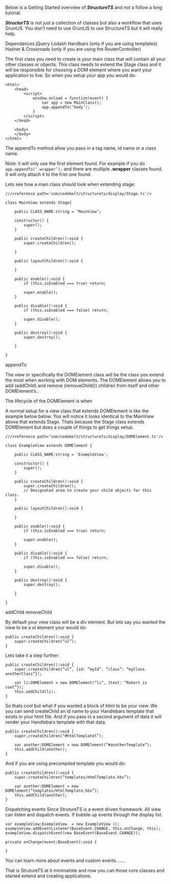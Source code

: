 Below is a Getting Started overview of ___StructureTS___ and not a follow a long tutorial.

___StructurTS___ is not just a collection of classes but also a workflow that uses GruntJS. You don’t need to use GruntJS to use StructureTS but it will really help.

Dependances
jQuery
Lodash
Handbars (only if you are using templates)
Hasher & Crossroads (only if you are using the RouterController)

The first class you need to create is your main class that will contain all your other classes or objects. This class needs to extend the Stage class and it will be responsible for choosing a DOM element where you want your application to live. So when you setup your app you would do:

```
<html>
	<head>
		<script>
			window.onload = function(event) {
				var app = new MainClass();
				app.appendTo(‘body’);
			}
		</script>
	</head>
	
	<body>
	</body>
</html>
```


The appendTo method allow you pass in a tag name, id name or a class name.

Note: it will only use the first element found. For example if you do ```app.appendTo(‘.wrapper’);``` and there are multiple __.wrapper__ classes found. It will only attach it to the frist one found.

Lets see how a main class should look when extending stage:

```
///<reference path='com/codebelt/structurets/display/Stage.ts'/>

class MainView extends Stage{

    public CLASS_NAME:string = ‘MainView‘;

    constructor() {
        super();
    }

    public createChildren():void {
        super.createChildren();

    }

    public layoutChildren():void {

    }

    public enable():void {
        if (this.isEnabled === true) return;

        super.enable();
    }

    public disable():void {
        if (this.isEnabled === false) return;

        super.disable();
    }

    public destroy():void {
        super.destroy();

    }

}
```
appendTo


The view or specifically the DOMElement class will be the class you extend the most when working with DOM elements. The DOMElement allows you to add (addChild) and remove (removeChild()) children from itself and other DOMElement’s..

The lifecycle of the DOMElement is when

A normal setup for a view class that extends DOMElement is like the example below below. You will notice it looks identical to the MainView above that extends Stage. Thats because the Stage class extends DOMElement but does a couple of things to get things setup.

```
///<reference path='com/codebelt/structurets/display/DOMElement.ts'/>

class ExampleView extends DOMElement {

    public CLASS_NAME:string = 'ExampleView';

    constructor() {
        super();
    }

    public createChildren():void {
        super.createChildren();
		// Designated area to create your child objects for this class.
    }

    public layoutChildren():void {

    }

    public enable():void {
        if (this.isEnabled === true) return;

        super.enable();
    }

    public disable():void {
        if (this.isEnabled === false) return;

        super.disable();
    }

    public destroy():void {
        super.destroy();

    }

}
```

addChild
removeChild













By default your view class will be a div element. But lets say you wanted the view to be a ul element your would do:

```
public createChildren():void {
	super.createChildren(“ul”);
}
```
    
Lets take it a step further:

```
public createChildren():void {
	super.createChildren(“ul”, {id: “myId”, “class”: “myClass anotherClass”});

	var li:DOMElement = new DOMElement(“li”, {text: “Robert is cool”});
	this.addChild(li);
}
```

So thats cool but what if you wanted a block of html to be your view. We you can send createChild an id name to your Handlebars template that exists in your html file. And if you pass in a second argument of data it will render your Handlebars template with that data.

```
public createChildren():void {
    super.createChildren(“#htmlTemplatel”);

	var another:DOMElement = new DOMElement(“#anotherTemplate”);
	this.addChild(another);
}
```

And if you are using precompiled template you would do:

```
public createChildren():void {
	super.createChildren(“templates/HtmlTemplate.hbs”);

	var another:DOMElement = new DOMElement(“templates/HtmlTemplate.hbs”);
	this.addChild(another);
}
```


Dispatching events
Since StrutureTS is a event driven framework. All view can listen and dispatch events. If bubble up events through the display list.

```
var exampleView:ExampleView  = new ExampleView ();
exampleView.addEventListener(BaseEvent.CHANGE, this.onChange, this);
exampleView.dispatchEvent(new BaseEvent(BaseEvent.CHANGE));

private onChange(event:BaseEvent):void {

}
```

You can learn more about events and custom events…….

That is StrutureTS at it minimaliste and now you can those core classes and started extend and creating applications.
